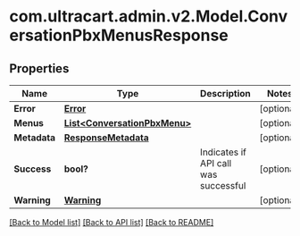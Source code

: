# com.ultracart.admin.v2.Model.ConversationPbxMenusResponse
## Properties

Name | Type | Description | Notes
------------ | ------------- | ------------- | -------------
**Error** | [**Error**](Error.md) |  | [optional] 
**Menus** | [**List&lt;ConversationPbxMenu&gt;**](ConversationPbxMenu.md) |  | [optional] 
**Metadata** | [**ResponseMetadata**](ResponseMetadata.md) |  | [optional] 
**Success** | **bool?** | Indicates if API call was successful | [optional] 
**Warning** | [**Warning**](Warning.md) |  | [optional] 


[[Back to Model list]](../README.md#documentation-for-models) [[Back to API list]](../README.md#documentation-for-api-endpoints) [[Back to README]](../README.md)

